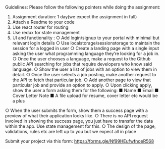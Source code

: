 Guidelines: Please follow the following pointers while doing the assignment:

1. Assignment duration: 1 day(we expect the assignment in full)
2. Attach a Readme to your code
3. Use react router for routing
4. Use redux for state management
5. UI and functionality : ○ Add login/signup to your portal with minimal but relevant login details ○ Use localstorage/sessionstorage to maintain the session for a logged in user ○ Create a landing page with a single input asking the user what programming language they’re looking for a job in. ○ Once the user chooses a language, make a request to the Github public API searching for jobs that require developers who know said language. ○ Show the user a list of jobs with an option to view them in detail. ○ Once the user selects a job posting, make another request to the API to fetch that particular job. ○ Add another page to view that particular job and provide an option to apply. ○ Upon clicking apply, show the user a form asking them for the following: ■ Name ■ Email ■ Cover Letter Note ■ A file upload for resume, cover letter etc would be a plus

○ When the user submits the form, show them a success page with a preview of what their application looks like. ○ There is no API request involved in showing the success page, you just have to transfer the data within the app. Use state management for this. ○ The design of the page, validations, rules etc are left up to you but we expect all in place

Submit your project via this form: https://forms.gle/Nf99HEufwfnoeR568
